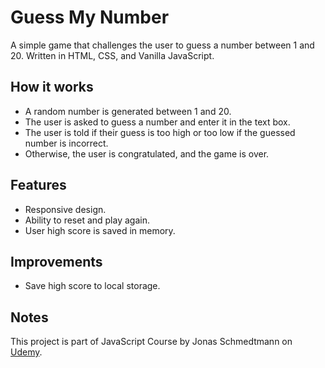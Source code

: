 # Guess My Number

A simple game that challenges the user to guess a number between 1 and 20. Written in HTML, CSS, and Vanilla JavaScript.

## How it works

- A random number is generated between 1 and 20.
- The user is asked to guess a number and enter it in the text box.
- The user is told if their guess is too high or too low if the guessed number is incorrect.
- Otherwise, the user is congratulated, and the game is over.

## Features

- Responsive design.
- Ability to reset and play again.
- User high score is saved in memory.

## Improvements

- Save high score to local storage.

## Notes

This project is part of JavaScript Course by Jonas Schmedtmann on [Udemy](https://www.udemy.com/course/the-complete-javascript-course/).

